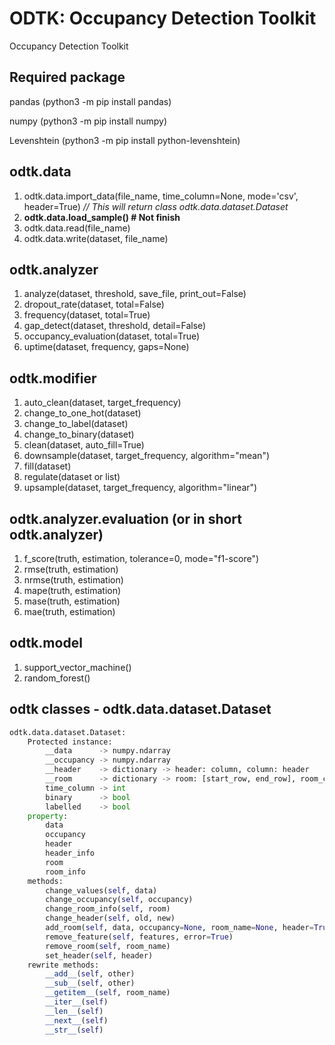 # ODTK: Occupancy Detection Toolkit

Occupancy Detection Toolkit

Required package
---
pandas (python3 -m pip install pandas)

numpy (python3 -m pip install numpy)

Levenshtein (python3 -m pip install python-levenshtein)

odtk.data
---
1. odtk.data.import_data(file_name, time_column=None, mode='csv', header=True)
*// This will return class odtk.data.dataset.Dataset*
2. **odtk.data.load_sample() # Not finish**
3. odtk.data.read(file_name)
4. odtk.data.write(dataset, file_name)

odtk.analyzer
---
1. analyze(dataset, threshold, save_file, print_out=False)
2. dropout_rate(dataset, total=False)
3. frequency(dataset, total=True)
4. gap_detect(dataset, threshold, detail=False)
5. occupancy_evaluation(dataset, total=True)
6. uptime(dataset, frequency, gaps=None)

odtk.modifier
---
1. auto_clean(dataset, target_frequency)
2. change_to_one_hot(dataset)
3. change_to_label(dataset)
4. change_to_binary(dataset)
5. clean(dataset, auto_fill=True)
6. downsample(dataset, target_frequency, algorithm="mean")
7. fill(dataset)
8. regulate(dataset or list)
9. upsample(dataset, target_frequency, algorithm="linear")

odtk.analyzer.evaluation (or in short odtk.analyzer)
---
1. f_score(truth, estimation, tolerance=0, mode="f1-score")
2. rmse(truth, estimation)
3. nrmse(truth, estimation)
4. mape(truth, estimation)
5. mase(truth, estimation)
6. mae(truth, estimation)

odtk.model
---
1. support_vector_machine()
2. random_forest()

## odtk classes - odtk.data.dataset.Dataset
```python
odtk.data.dataset.Dataset:
    Protected instance:
        __data      -> numpy.ndarray
        __occupancy -> numpy.ndarray
        __header    -> dictionary -> header: column, column: header
        __room      -> dictionary -> room: [start_row, end_row], room_counter: room
        time_column -> int
        binary      -> bool
        labelled    -> bool
    property:
        data
        occupancy
        header
        header_info
        room
        room_info
    methods:
        change_values(self, data)
        change_occupancy(self, occupancy)
        change_room_info(self, room)
        change_header(self, old, new)
        add_room(self, data, occupancy=None, room_name=None, header=True)
        remove_feature(self, features, error=True)
        remove_room(self, room_name)
        set_header(self, header)
    rewrite methods:
        __add__(self, other)
        __sub__(self, other)
        __getitem__(self, room_name)
        __iter__(self)
        __len__(self)
        __next__(self)
        __str__(self)
```
